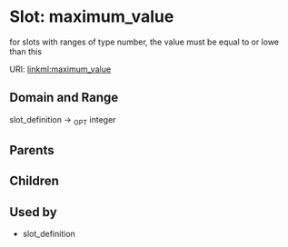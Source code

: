 
# Slot: maximum_value


for slots with ranges of type number, the value must be equal to or lowe than this

URI: [linkml:maximum_value](https://w3id.org/linkml/maximum_value)


## Domain and Range

slot_definition ->  <sub>OPT</sub> integer

## Parents


## Children


## Used by

 * slot_definition

